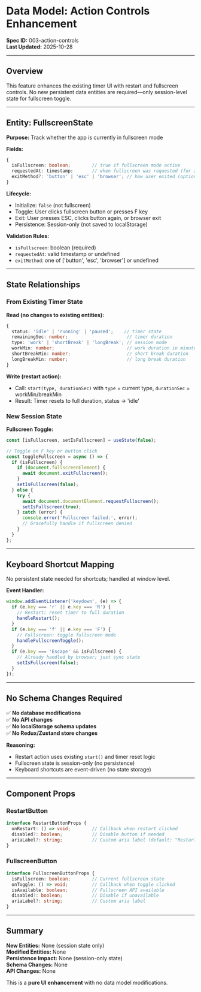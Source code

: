 # Data Model: Action Controls Enhancement

**Spec ID:** 003-action-controls  
**Last Updated:** 2025-10-28

---

## Overview

This feature enhances the existing timer UI with restart and fullscreen controls. No new persistent data entities are required—only session-level state for fullscreen toggle.

---

## Entity: FullscreenState

**Purpose:** Track whether the app is currently in fullscreen mode

**Fields:**
```typescript
{
  isFullscreen: boolean;        // true if fullscreen mode active
  requestedAt: timestamp;       // when fullscreen was requested (for analytics)
  exitMethod?: 'button' | 'esc' | 'browser'; // how user exited (optional)
}
```

**Lifecycle:**
- Initialize: `false` (not fullscreen)
- Toggle: User clicks fullscreen button or presses F key
- Exit: User presses ESC, clicks button again, or browser exit
- Persistence: Session-only (not saved to localStorage)

**Validation Rules:**
- `isFullscreen`: boolean (required)
- `requestedAt`: valid timestamp or undefined
- `exitMethod`: one of ['button', 'esc', 'browser'] or undefined

---

## State Relationships

### From Existing Timer State

**Read (no changes to existing entities):**
```typescript
{
  status: 'idle' | 'running' | 'paused';    // timer state
  remainingSec: number;                      // timer duration
  type: 'work' | 'shortBreak' | 'longBreak'; // session mode
  workMin: number;                           // work duration in minutes
  shortBreakMin: number;                     // short break duration
  longBreakMin: number;                      // long break duration
}
```

**Write (restart action):**
- Call: `start(type, durationSec)` with `type` = current type, `durationSec` = workMin/breakMin
- Result: Timer resets to full duration, status → 'idle'

### New Session State

**Fullscreen Toggle:**
```typescript
const [isFullscreen, setIsFullscreen] = useState(false);

// Toggle on F key or button click
const toggleFullscreen = async () => {
  if (isFullscreen) {
    if (document.fullscreenElement) {
      await document.exitFullscreen();
    }
    setIsFullscreen(false);
  } else {
    try {
      await document.documentElement.requestFullscreen();
      setIsFullscreen(true);
    } catch (error) {
      console.error('Fullscreen failed:', error);
      // Gracefully handle if fullscreen denied
    }
  }
};
```

---

## Keyboard Shortcut Mapping

No persistent state needed for shortcuts; handled at window level.

**Event Handler:**
```typescript
window.addEventListener('keydown', (e) => {
  if (e.key === 'r' || e.key === 'R') {
    // Restart: reset timer to full duration
    handleRestart();
  }
  if (e.key === 'f' || e.key === 'F') {
    // Fullscreen: toggle fullscreen mode
    handleFullscreenToggle();
  }
  if (e.key === 'Escape' && isFullscreen) {
    // Already handled by browser; just sync state
    setIsFullscreen(false);
  }
});
```

---

## No Schema Changes Required

✅ **No database modifications**  
✅ **No API changes**  
✅ **No localStorage schema updates**  
✅ **No Redux/Zustand store changes**  

**Reasoning:**
- Restart action uses existing `start()` and timer reset logic
- Fullscreen state is session-only (no persistence)
- Keyboard shortcuts are event-driven (no state storage)

---

## Component Props

### RestartButton

```typescript
interface RestartButtonProps {
  onRestart: () => void;        // Callback when restart clicked
  disabled?: boolean;           // Disable button if needed
  ariaLabel?: string;           // Custom aria label (default: "Restart session")
}
```

### FullscreenButton

```typescript
interface FullscreenButtonProps {
  isFullscreen: boolean;        // Current fullscreen state
  onToggle: () => void;         // Callback when toggle clicked
  isAvailable: boolean;         // Fullscreen API available
  disabled?: boolean;           // Disable if unavailable
  ariaLabel?: string;           // Custom aria label
}
```

---

## Summary

**New Entities:** None (session state only)  
**Modified Entities:** None  
**Persistence Impact:** None (session-only state)  
**Schema Changes:** None  
**API Changes:** None  

This is a **pure UI enhancement** with no data model modifications.
